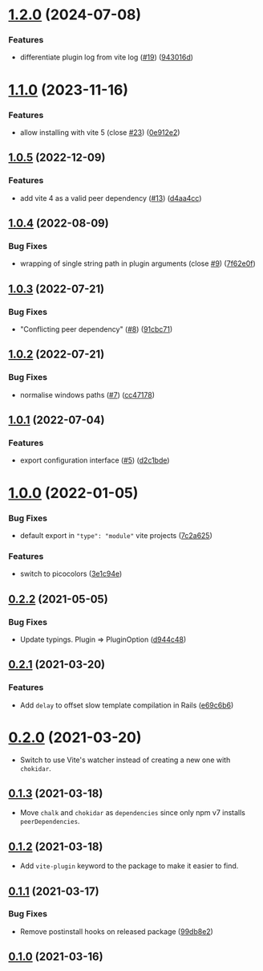 # [1.2.0](https://github.com/ElMassimo/vite-plugin-full-reload/compare/v1.1.0...v1.2.0) (2024-07-08)


### Features

* differentiate plugin log from vite log ([#19](https://github.com/ElMassimo/vite-plugin-full-reload/issues/19)) ([943016d](https://github.com/ElMassimo/vite-plugin-full-reload/commit/943016dbebca83130a44095cd32d077a71aeb8a8))



# [1.1.0](https://github.com/ElMassimo/vite-plugin-full-reload/compare/v1.0.5...v1.1.0) (2023-11-16)


### Features

* allow installing with vite 5 (close [#23](https://github.com/ElMassimo/vite-plugin-full-reload/issues/23)) ([0e912e2](https://github.com/ElMassimo/vite-plugin-full-reload/commit/0e912e2980808a168678846d38ecd08635fa5b00))



## [1.0.5](https://github.com/ElMassimo/vite-plugin-full-reload/compare/v1.0.4...v1.0.5) (2022-12-09)


### Features

* add vite 4 as a valid peer dependency ([#13](https://github.com/ElMassimo/vite-plugin-full-reload/issues/13)) ([d4aa4cc](https://github.com/ElMassimo/vite-plugin-full-reload/commit/d4aa4cc518af7ee50353cccf49a64896a6d8d83e))



## [1.0.4](https://github.com/ElMassimo/vite-plugin-full-reload/compare/v1.0.3...v1.0.4) (2022-08-09)


### Bug Fixes

* wrapping of single string path in plugin arguments (close [#9](https://github.com/ElMassimo/vite-plugin-full-reload/issues/9)) ([7f62e0f](https://github.com/ElMassimo/vite-plugin-full-reload/commit/7f62e0ffa0820b52f7386b123b13617c2fd94f73))



## [1.0.3](https://github.com/ElMassimo/vite-plugin-full-reload/compare/v1.0.2...v1.0.3) (2022-07-21)


### Bug Fixes

* "Conflicting peer dependency" ([#8](https://github.com/ElMassimo/vite-plugin-full-reload/issues/8)) ([91cbc71](https://github.com/ElMassimo/vite-plugin-full-reload/commit/91cbc7107163719d86fe2d8769032f7b29e4cfd7))



## [1.0.2](https://github.com/ElMassimo/vite-plugin-full-reload/compare/v1.0.1...v1.0.2) (2022-07-21)


### Bug Fixes

* normalise windows paths ([#7](https://github.com/ElMassimo/vite-plugin-full-reload/issues/7)) ([cc47178](https://github.com/ElMassimo/vite-plugin-full-reload/commit/cc47178806936cbcc98b246b3989b2073c1d8f6a))



## [1.0.1](https://github.com/ElMassimo/vite-plugin-full-reload/compare/v1.0.0...v1.0.1) (2022-07-04)


### Features

* export configuration interface ([#5](https://github.com/ElMassimo/vite-plugin-full-reload/issues/5)) ([d2c1bde](https://github.com/ElMassimo/vite-plugin-full-reload/commit/d2c1bde2de57061830d13c040b2ff26e4f7e79c2))



# [1.0.0](https://github.com/ElMassimo/vite-plugin-full-reload/compare/v0.2.2...v1.0.0) (2022-01-05)


### Bug Fixes

* default export in `"type": "module"` vite projects ([7c2a625](https://github.com/ElMassimo/vite-plugin-full-reload/commit/7c2a625e46541bdadd1e8f978262c0c59ee2231a))


### Features

* switch to picocolors ([3e1c94e](https://github.com/ElMassimo/vite-plugin-full-reload/commit/3e1c94e12b6be7cc8466949b164272a5e0f066e2))



## [0.2.2](https://github.com/ElMassimo/vite-plugin-full-reload/compare/v0.2.1...v0.2.2) (2021-05-05)


### Bug Fixes

* Update typings. Plugin => PluginOption ([d944c48](https://github.com/ElMassimo/vite-plugin-full-reload/commit/d944c488b058a9973e71f78b3b9473e8d7dada6e))



## [0.2.1](https://github.com/ElMassimo/vite-plugin-full-reload/compare/v0.2.0...v0.2.1) (2021-03-20)


### Features

* Add `delay` to offset slow template compilation in Rails ([e69c6b6](https://github.com/ElMassimo/vite-plugin-full-reload/commit/e69c6b6616a69f7778ef7d34e0a0648fa4dfcbc8))



# [0.2.0](https://github.com/ElMassimo/vite-plugin-full-reload/compare/v0.1.3...v0.2.0) (2021-03-20)

* Switch to use Vite's watcher instead of creating a new one with `chokidar`.

## [0.1.3](https://github.com/ElMassimo/vite-plugin-full-reload/compare/v0.1.2...v0.1.3) (2021-03-18)

* Move `chalk` and `chokidar` as `dependencies` since only npm v7 installs `peerDependencies`.

## [0.1.2](https://github.com/ElMassimo/vite-plugin-full-reload/compare/v0.1.1...v0.1.2) (2021-03-18)

* Add `vite-plugin` keyword to the package to make it easier to find.

## [0.1.1](https://github.com/ElMassimo/vite-plugin-full-reload/compare/v0.1.0...v0.1.1) (2021-03-17)


### Bug Fixes

* Remove postinstall hooks on released package ([99db8e2](https://github.com/ElMassimo/vite-plugin-full-reload/commit/99db8e2717537268850256e7b3e24358ad9a29b3))



## [0.1.0](https://github.com/ElMassimo/js_from_routes/tree/v0.1.0) (2021-03-16)
